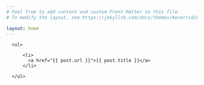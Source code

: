 ```yaml
---
# Feel free to add content and custom Front Matter to this file.
# To modify the layout, see https://jekyllrb.com/docs/themes/#overriding-theme-defaults

layout: home
---
```

      <ul>
        
          <li>
            <a href="{{ post.url }}">{{ post.title }}</a>
          </li>
        
      </ul>